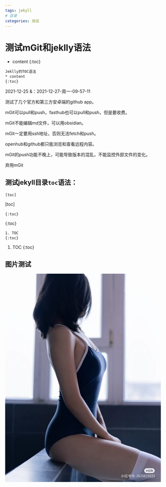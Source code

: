 ```yaml
---
tags: jekyll
# 目录
categories: 测试
---
```

# 测试mGit和jeklly语法

* content
{:toc}

```
Jeklly的TOC语法
* content
{:toc}
```
2021-12-25
&：2021-12-27-周一-09-57-11

测试了几个官方和第三方安卓端的github app。

mGit可以pull和push，fasthub也可以pull和push，但是要收费。

mGit不能编辑md文件，可以用obsidian。

mGit一定要用ssh地址，否则无法fetch和push。

openhub和github都只能浏览和查看远程内容。

mGit的push功能不晚上，可能导致版本的混乱，不能监控外部文件的变化。

弃用mGit

## 测试jekyll目录`toc`语法：

`[toc]`

[toc]

`{:toc}`

{:toc}

```
1. TOC
{:toc}
```

1. TOC
{:toc}


## 图片测试
![](/images/1638154459753B22BC3C814B83EF8.jpg)

